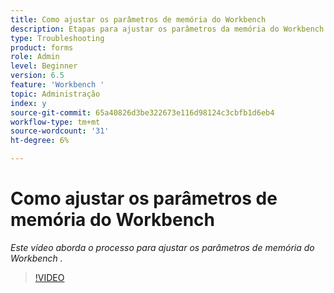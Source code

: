 ```yaml
---
title: Como ajustar os parâmetros de memória do Workbench
description: Etapas para ajustar os parâmetros da memória do Workbench
type: Troubleshooting
product: forms
role: Admin
level: Beginner
version: 6.5
feature: 'Workbench '
topic: Administração
index: y
source-git-commit: 65a40826d3be322673e116d98124c3cbfb1d6eb4
workflow-type: tm+mt
source-wordcount: '31'
ht-degree: 6%

---
```




# Como ajustar os parâmetros de memória do Workbench

*Este vídeo aborda o processo para ajustar os parâmetros de memória do Workbench .*

>[!VIDEO](https://video.tv.adobe.com/v/335509?quality=9&learn=on)
